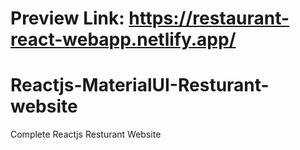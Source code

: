 # Preview Link: https://restaurant-react-webapp.netlify.app/
# Reactjs-MaterialUI-Resturant-website
Complete Reactjs Resturant Website 
